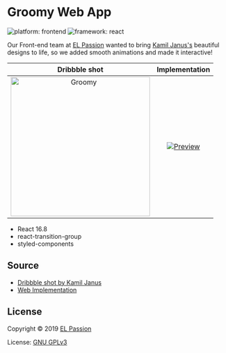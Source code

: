 # Groomy Web App

![platform: frontend](https://img.shields.io/badge/platform-frontend-brightgreen.svg) ![framework: react](https://img.shields.io/badge/framework-react-blue.svg?logo=react)

Our Front-end team at [EL Passion](https://www.elpassion.com) wanted to bring [Kamil Janus's](https://dribbble.com/shots/5838102-Groomy-Mobile-App-for-pets) beautiful designs to life, so we added smooth animations and made it interactive!

|Dribbble shot|Implementation|
|:-:|:-:|
|<img width="320px" src="https://cdn.dribbble.com/users/953761/screenshots/5838102/attachments/1258040/groomers_list.png" alt="Groomy" />|[![Preview](preview.gif)](https://github.com/elpassion/groomy)|

- React 16.8
- react-transition-group
- styled-components

## Source

- [Dribbble shot by Kamil Janus](https://dribbble.com/shots/5838102-Groomy-Mobile-App-for-pets)
- [Web Implementation](https://github.com/elpassion/groomy)

## License

Copyright © 2019 [EL Passion](https://www.elpassion.com)

License: [GNU GPLv3](../../LICENSE)
